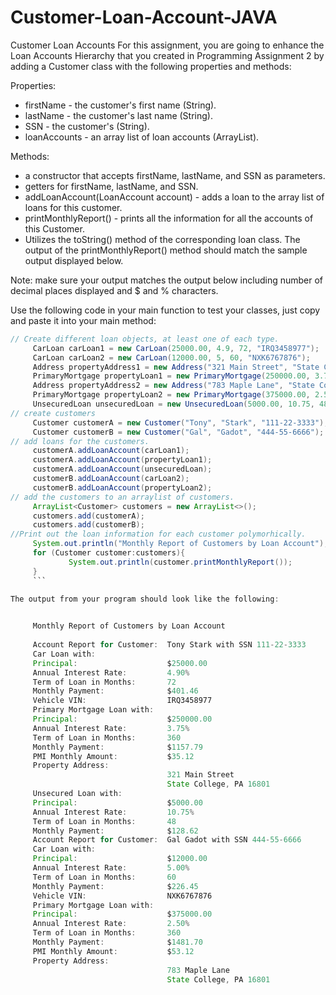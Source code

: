 # Customer-Loan-Account-JAVA

Customer Loan Accounts
For this assignment, you are going to enhance the Loan Accounts Hierarchy that you created in Programming Assignment 2 by adding a Customer class with the following properties and methods:

Properties:
* firstName - the customer's first name (String).
* lastName - the customer's last name (String).
* SSN - the customer's (String).
* loanAccounts - an array list of loan accounts (ArrayList<LoanAccount>).

Methods:
* a constructor that accepts firstName, lastName, and SSN as parameters.
* getters for firstName, lastName, and SSN.
* addLoanAccount(LoanAccount account) - adds a loan to the array list of loans for this customer.
* printMonthlyReport() - prints all the information for all the accounts of this Customer. 
* Utilizes the toString() method of the corresponding loan class. The output of the printMonthlyReport() method should match the sample output displayed below.
        
Note: make sure your output matches the output below including number of decimal places displayed and $ and % characters.
        
Use the following code in your main function to test your classes, just copy and paste it into your main method:
   ```java
// Create different loan objects, at least one of each type.
        CarLoan carLoan1 = new CarLoan(25000.00, 4.9, 72, "IRQ3458977");
        CarLoan carLoan2 = new CarLoan(12000.00, 5, 60, "NXK6767876");
        Address propertyAddress1 = new Address("321 Main Street", "State College", "PA", "16801");
        PrimaryMortgage propertyLoan1 = new PrimaryMortgage(250000.00, 3.75, 360, 35.12, propertyAddress1);
        Address propertyAddress2 = new Address("783 Maple Lane", "State College", "PA", "16801");
        PrimaryMortgage propertyLoan2 = new PrimaryMortgage(375000.00, 2.5, 360, 53.12, propertyAddress2);
        UnsecuredLoan unsecuredLoan = new UnsecuredLoan(5000.00, 10.75, 48);
// create customers
        Customer customerA = new Customer("Tony", "Stark", "111-22-3333");
        Customer customerB = new Customer("Gal", "Gadot", "444-55-6666");
// add loans for the customers.
        customerA.addLoanAccount(carLoan1);
        customerA.addLoanAccount(propertyLoan1);
        customerA.addLoanAccount(unsecuredLoan);
        customerB.addLoanAccount(carLoan2);
        customerB.addLoanAccount(propertyLoan2);
// add the customers to an arraylist of customers.
        ArrayList<Customer> customers = new ArrayList<>();
        customers.add(customerA);
        customers.add(customerB);
//Print out the loan information for each customer polymorhically.
        System.out.println("Monthly Report of Customers by Loan Account");
        for (Customer customer:customers){
                System.out.println(customer.printMonthlyReport());
        }
        ``` 
      
The output from your program should look like the following:


        Monthly Report of Customers by Loan Account
        
        Account Report for Customer:  Tony Stark with SSN 111-22-3333
        Car Loan with:
        Principal:                    $25000.00
        Annual Interest Rate:         4.90%
        Term of Loan in Months:       72
        Monthly Payment:              $401.46
        Vehicle VIN:                  IRQ3458977
        Primary Mortgage Loan with:
        Principal:                    $250000.00
        Annual Interest Rate:         3.75%
        Term of Loan in Months:       360
        Monthly Payment:              $1157.79
        PMI Monthly Amount:           $35.12
        Property Address:
                                      321 Main Street
                                      State College, PA 16801
        Unsecured Loan with:
        Principal:                    $5000.00
        Annual Interest Rate:         10.75%
        Term of Loan in Months:       48
        Monthly Payment:              $128.62
        Account Report for Customer:  Gal Gadot with SSN 444-55-6666
        Car Loan with:
        Principal:                    $12000.00
        Annual Interest Rate:         5.00%
        Term of Loan in Months:       60
        Monthly Payment:              $226.45
        Vehicle VIN:                  NXK6767876 
        Primary Mortgage Loan with:
        Principal:                    $375000.00 
        Annual Interest Rate:         2.50%
        Term of Loan in Months:       360
        Monthly Payment:              $1481.70
        PMI Monthly Amount:           $53.12        
        Property Address:
                                      783 Maple Lane
                                      State College, PA 16801
